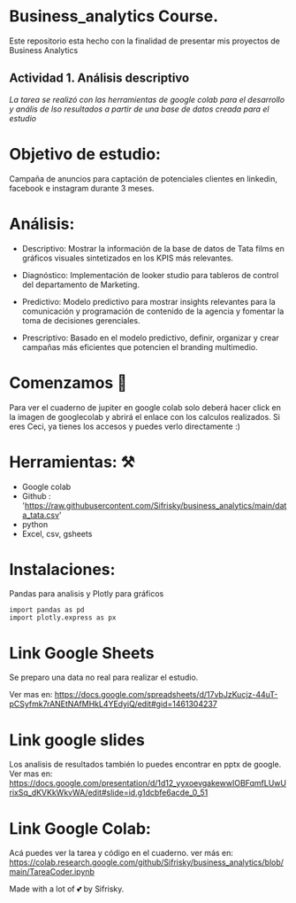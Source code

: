 # Business_analytics Course. 
Este repositorio esta hecho con la finalidad de presentar mis proyectos de Business Analytics

## Actividad 1. Análisis descriptivo

_La tarea se realizó con las herramientas de google colab para el desarrollo y anális de lso resultados a partir de una base de datos creada para el estudio_

# Objetivo de estudio: 

Campaña de anuncios para captación de potenciales clientes en linkedin, facebook e instagram durante 3 meses.


# Análisis:

- Descriptivo: Mostrar la información de la base de datos de Tata films en gráficos visuales sintetizados en los KPIS más relevantes.

- Diagnóstico: Implementación de looker studio  para tableros de control del departamento de Marketing.

- Predictivo: Modelo predictivo para mostrar insights relevantes para la comunicación y programación de contenido de la agencia y fomentar la toma de decisiones gerenciales.

- Prescriptivo: Basado en el modelo predictivo, definir, organizar y crear campañas más eficientes que potencien el branding multimedio.


# Comenzamos 🚀

Para ver el cuaderno de jupiter en google colab solo deberá hacer click en la imagen de googlecolab y abrirá el enlace con los calculos realizados.
Si eres Ceci, ya tienes los accesos y puedes verlo directamente :)

# Herramientas: ⚒️

- Google colab
- Github : 'https://raw.githubusercontent.com/Sifrisky/business_analytics/main/data_tata.csv'
- python
- Excel, csv, gsheets

# Instalaciones:

Pandas para analisis y Plotly para gráficos
```
import pandas as pd
import plotly.express as px
```

# Link Google Sheets
Se preparo una data no real para realizar el estudio.

Ver mas en: https://docs.google.com/spreadsheets/d/17vbJzKucjz-44uT-pCSyfmk7rANEtNAfMHkL4YEdyiQ/edit#gid=1461304237


# Link google slides
Los analisis de resultados también lo puedes encontrar en pptx de google.
Ver mas en: https://docs.google.com/presentation/d/1d12_yyxoevgakewwIOBFqmfLUwUrixSq_dKVKkWkvWA/edit#slide=id.g1dcbfe6acde_0_51


# Link Google Colab: 
Acá puedes ver la tarea y código en el cuaderno.
ver más en: https://colab.research.google.com/github/Sifrisky/business_analytics/blob/main/TareaCoder.ipynb


Made with a lot of 💕 by Sifrisky.

